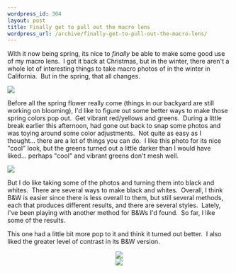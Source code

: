 ```yaml
--- 
wordpress_id: 304
layout: post
title: Finally get to pull out the macro lens
wordpress_url: /archive/finally-get-to-pull-out-the-macro-lens/
---
```


<p>With it now being spring, its nice to <em>finally</em> be able to make some good use of my macro lens.&nbsp; I got it back at Christmas, but in the winter, there aren&#39;t a whole lot of interesting things to take macro photos of in the winter in California.&nbsp; But in the spring, that all changes.</p><a href='http://static.flickr.com/184/445576218_77959ae70d_b.jpg' title='Flowers in backyard' details='http://www.flickr.com/photos/99026274@N00/445576218/' detailsText='Flickr page' rel='lightbox'><img src='http://static.flickr.com/184/445576218_77959ae70d_m.jpg' border='0' class='floatright'></a>  <p>Before all the spring flower really come (things in our backyard are still working on blooming), I&#39;d like to figure out some better ways to make those spring colors pop out.&nbsp; Get vibrant red/yellows and greens.&nbsp; During a little break earlier this afternoon, had gone out back to snap some photos and was toying around some color adjustments.&nbsp; Not quite as easy as I thought... there are a lot of things you can do.&nbsp; I like this photo for its nice &quot;cool&quot; look, but the greens turned out a little darker than I would have liked... perhaps &quot;cool&quot; and vibrant greens don&#39;t mesh well.</p><a href='http://static.flickr.com/239/445576222_60cfc51ac9_b.jpg' title='Black/white' details='http://www.flickr.com/photos/99026274@N00/445576222/' detailsText='Flickr page' rel='lightbox'><img src='http://static.flickr.com/239/445576222_60cfc51ac9_m.jpg' border='0' class='floatleft'></a>  <p>But I do like taking some of the photos and turning them into black and whites.&nbsp; There are several ways to make black and whites.&nbsp; Overall, I think B&amp;W is easier since there is less overall to them, but still several methods, each that produces different results, and there are several styles.&nbsp; Lately, I&#39;ve been playing with another method for B&amp;Ws I&#39;d found.&nbsp; So far, I like some of the results.</p> <p>This one had a little bit more pop to it and think it turned out better.&nbsp; I also liked the greater level of contrast in its B&amp;W version.</p> <div align="center"><a href='http://static.flickr.com/214/445576230_0d1a902af4_b.jpg' title='IMG_4089' details='http://www.flickr.com/photos/99026274@N00/445576230/' detailsText='Flickr page' rel='lightbox'><img src='http://static.flickr.com/214/445576230_0d1a902af4_m.jpg' border='0' class=''></a></div> <div align="center"><a href='http://static.flickr.com/234/445576236_5d4ad74b3b_b.jpg' title='IMG_4089_bw' details='http://www.flickr.com/photos/99026274@N00/445576236/' detailsText='Flickr page' rel='lightbox'><img src='http://static.flickr.com/234/445576236_5d4ad74b3b_m.jpg' border='0' class=''></a></div>
         
